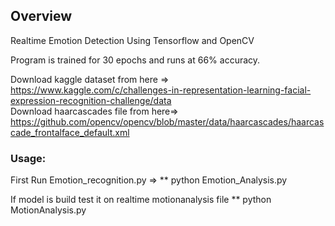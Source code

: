 ## Overview
Realtime Emotion Detection Using Tensorflow and OpenCV

Program is trained for 30 epochs and runs at 66% accuracy.

Download kaggle dataset from here => https://www.kaggle.com/c/challenges-in-representation-learning-facial-expression-recognition-challenge/data </br>
Download haarcascades file from here=> https://github.com/opencv/opencv/blob/master/data/haarcascades/haarcascade_frontalface_default.xml

### Usage:
First Run Emotion_recognition.py => 
** python Emotion_Analysis.py</br>

If model is build test it on realtime motionanalysis file
** python MotionAnalysis.py


